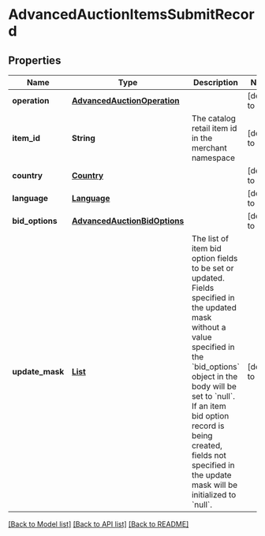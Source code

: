 # AdvancedAuctionItemsSubmitRecord
## Properties

| Name | Type | Description | Notes |
|------------ | ------------- | ------------- | -------------|
| **operation** | [**AdvancedAuctionOperation**](AdvancedAuctionOperation.md) |  | [default to null] |
| **item\_id** | **String** | The catalog retail item id in the merchant namespace | [default to null] |
| **country** | [**Country**](Country.md) |  | [default to null] |
| **language** | [**Language**](Language.md) |  | [default to null] |
| **bid\_options** | [**AdvancedAuctionBidOptions**](AdvancedAuctionBidOptions.md) |  | [default to null] |
| **update\_mask** | [**List**](UpdateMaskBidOptionField.md) | The list of item bid option fields to be set or updated. Fields specified in the updated mask without a value specified in the &#x60;bid_options&#x60; object in the body will be set to &#x60;null&#x60;. If an item bid option record is being created, fields not specified in the update mask will be initialized to &#x60;null&#x60;. | [default to null] |

[[Back to Model list]](../README.md#documentation-for-models) [[Back to API list]](../README.md#documentation-for-api-endpoints) [[Back to README]](../README.md)


